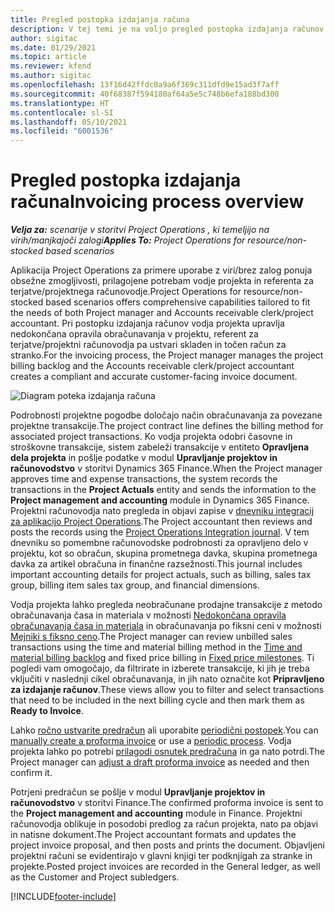 ```yaml
---
title: Pregled postopka izdajanja računa
description: V tej temi je na voljo pregled postopka izdajanja računov v aplikaciji Project Operations za primere uporabe z viri/brez zalog.
author: sigitac
ms.date: 01/29/2021
ms.topic: article
ms.reviewer: kfend
ms.author: sigitac
ms.openlocfilehash: 13f16d42ffdc0a9a6f369c311dfd9e15ad3f7aff
ms.sourcegitcommit: 40f68387f594180af64a5e5c748b6efa188bd300
ms.translationtype: HT
ms.contentlocale: sl-SI
ms.lasthandoff: 05/10/2021
ms.locfileid: "6001536"
---
```

# <a name="invoicing-process-overview"></a><span data-ttu-id="beba7-103">Pregled postopka izdajanja računa</span><span class="sxs-lookup"><span data-stu-id="beba7-103">Invoicing process overview</span></span>

<span data-ttu-id="beba7-104">_**Velja za:** scenarije v storitvi Project Operations , ki temeljijo na virih/manjkajoči zalogi_</span><span class="sxs-lookup"><span data-stu-id="beba7-104">_**Applies To:** Project Operations for resource/non-stocked based scenarios_</span></span>

<span data-ttu-id="beba7-105">Aplikacija Project Operations za primere uporabe z viri/brez zalog ponuja obsežne zmogljivosti, prilagojene potrebam vodje projekta in referenta za terjatve/projektnega računovodje.</span><span class="sxs-lookup"><span data-stu-id="beba7-105">Project Operations for resource/non-stocked based scenarios offers comprehensive capabilities tailored to fit the needs of both Project manager and Accounts receivable clerk/project accountant.</span></span> <span data-ttu-id="beba7-106">Pri postopku izdajanja računov vodja projekta upravlja nedokončana opravila obračunavanja v projektu, referent za terjatve/projektni računovodja pa ustvari skladen in točen račun za stranko.</span><span class="sxs-lookup"><span data-stu-id="beba7-106">For the invoicing process, the Project manager manages the project billing backlog and the Accounts receivable clerk/project accountant creates a compliant and accurate customer-facing invoice document.</span></span>

![Diagram poteka izdajanja računa](./media/invoicing-flow.png)

<span data-ttu-id="beba7-108">Podrobnosti projektne pogodbe določajo način obračunavanja za povezane projektne transakcije.</span><span class="sxs-lookup"><span data-stu-id="beba7-108">The project contract line defines the billing method for associated project transactions.</span></span> <span data-ttu-id="beba7-109">Ko vodja projekta odobri časovne in stroškovne transakcije, sistem zabeleži transakcije v entiteto **Opravljena dela projekta** in pošlje podatke v modul **Upravljanje projektov in računovodstvo** v storitvi Dynamics 365 Finance.</span><span class="sxs-lookup"><span data-stu-id="beba7-109">When the Project manager approves time and expense transactions, the system records the transactions in the **Project Actuals** entity and sends the information to the **Project management and accounting** module in Dynamics 365 Finance.</span></span> <span data-ttu-id="beba7-110">Projektni računovodja nato pregleda in objavi zapise v [dnevniku integracij za aplikacijo Project Operations](../project-accounting/project-operations-integration-journal.md).</span><span class="sxs-lookup"><span data-stu-id="beba7-110">The Project accountant then reviews and posts the records using the [Project Operations Integration journal](../project-accounting/project-operations-integration-journal.md).</span></span> <span data-ttu-id="beba7-111">V tem dnevniku so pomembne računovodske podrobnosti za opravljeno delo v projektu, kot so obračun, skupina prometnega davka, skupina prometnega davka za artikel obračuna in finančne razsežnosti.</span><span class="sxs-lookup"><span data-stu-id="beba7-111">This journal includes important accounting details for project actuals, such as billing, sales tax group, billing item sales tax group, and financial dimensions.</span></span>

<span data-ttu-id="beba7-112">Vodja projekta lahko pregleda neobračunane prodajne transakcije z metodo obračunavanja časa in materiala v možnosti [Nedokončana opravila obračunavanja časa in materiala](../proforma-invoicing/manage-billing-backlog.md#time-and-material-billing-backlog) in obračunavanja po fiksni ceni v možnosti [Mejniki s fiksno ceno](../proforma-invoicing/manage-billing-backlog.md#fixed-price-milestones).</span><span class="sxs-lookup"><span data-stu-id="beba7-112">The Project manager can review unbilled sales transactions using the time and material billing method in the [Time and material billing backlog](../proforma-invoicing/manage-billing-backlog.md#time-and-material-billing-backlog) and fixed price billing in [Fixed price milestones](../proforma-invoicing/manage-billing-backlog.md#fixed-price-milestones).</span></span> <span data-ttu-id="beba7-113">Ti pogledi vam omogočajo, da filtrirate in izberete transakcije, ki jih je treba vključiti v naslednji cikel obračunavanja, in jih nato označite kot **Pripravljeno za izdajanje računov**.</span><span class="sxs-lookup"><span data-stu-id="beba7-113">These views allow you to filter and select transactions that need to be included in the next billing cycle and then mark them as **Ready to Invoice**.</span></span>

<span data-ttu-id="beba7-114">Lahko [ročno ustvarite predračun](../proforma-invoicing/create-manual-proforma-invoice.md) ali uporabite [periodični postopek](../proforma-invoicing/configure-automated-invoice-creation.md).</span><span class="sxs-lookup"><span data-stu-id="beba7-114">You can [manually create a proforma invoice](../proforma-invoicing/create-manual-proforma-invoice.md) or use a [periodic process](../proforma-invoicing/configure-automated-invoice-creation.md).</span></span> <span data-ttu-id="beba7-115">Vodja projekta lahko po potrebi [prilagodi osnutek predračuna](../proforma-invoicing/manage-proforma-invoice.md) in ga nato potrdi.</span><span class="sxs-lookup"><span data-stu-id="beba7-115">The Project manager can [adjust a draft proforma invoice](../proforma-invoicing/manage-proforma-invoice.md) as needed and then confirm it.</span></span>

<span data-ttu-id="beba7-116">Potrjeni predračun se pošlje v modul **Upravljanje projektov in računovodstvo** v storitvi Finance.</span><span class="sxs-lookup"><span data-stu-id="beba7-116">The confirmed proforma invoice is sent to the **Project management and accounting** module in Finance.</span></span> <span data-ttu-id="beba7-117">Projektni računovodja oblikuje in posodobi predlog za račun projekta, nato pa objavi in natisne dokument.</span><span class="sxs-lookup"><span data-stu-id="beba7-117">The Project accountant formats and updates the project invoice proposal, and then posts and prints the document.</span></span> <span data-ttu-id="beba7-118">Objavljeni projektni računi se evidentirajo v glavni knjigi ter podknjigah za stranke in projekte.</span><span class="sxs-lookup"><span data-stu-id="beba7-118">Posted project invoices are recorded in the General ledger, as well as the Customer and Project subledgers.</span></span>


[!INCLUDE[footer-include](../includes/footer-banner.md)]